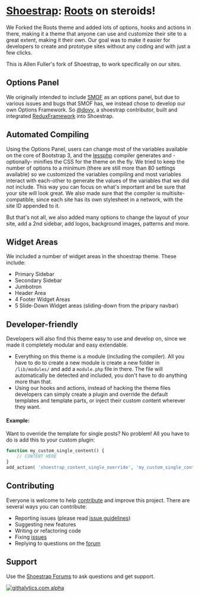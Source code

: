 # [Shoestrap](http://shoestrap.org): [Roots](http://roots.io) on steroids!

We Forked the Roots theme and added lots of options, hooks and actions in there, making it a theme that anyone can use and customize their site to a great extent, making it their own. Our goal was to make it easier for developers to create and prototype sites without any coding and with just a few clicks.

This is Allen Fuller's fork of Shoestrap, to work specifically on our sites.

## Options Panel

We originally intended to include [SMOF](https://github.com/syamilmj/Options-Framework) as an options panel, but due to various issues and bugs that SMOF has, we instead chose to develop our own Options Framework. So [@dovy](https://twitter.com/simplerain), a shoestrap contributor, built and integrated [ReduxFramework](http://reduxframework.com) into Shoestrap. 

## Automated Compiling

Using the Options Panel, users can change most of the variables available on the core of Bootstrap 3, and the [lessphp](http://leafo.net/lessphp/) compiler generates and -optionally- minifies the CSS for the theme on the fly. We tried to keep the number of options to a minimum (there are still more than 80 settings available) so we customized the variables compiling and most variables interact with each-other to generate the values of the variables that we did not include. This way you can focus on what's important and be sure that your site will look great.
We also made sure that the compiler is multisite-compatible, since each site has its own stylesheet in a network, with the site ID appended to it.

But that's not all, we also added many options to change the layout of your site, add a 2nd sidebar, add logos, background images, patterns and more.

## Widget Areas

We included a number of widget areas in the shoestrap theme. These include:
* Primary Sidebar
* Secondary Sidebar
* Jumbotron
* Header Area
* 4 Footer Widget Areas
* 5 Slide-Down Widget areas (sliding-down from the pripary navbar)

## Developer-friendly

Developers will also find this theme easy to use and develop on, since we made it completely modular and easy extendable. 
* Everything on this theme is a module (including the compiler). All you have to do to create a new module is create a new folder in `/lib/modules/` and add a `module.php` file in there. The file will automatically be detected and included, you don't have to do anything more than that.
* Using our hooks and actions, instead of hacking the theme files developers can simply create a plugin and override the default templates and template parts, or inject their custom content wherever they want.

#### Example:
Want to override the template for single posts? No problem! All you have to do is add this to your custom plugin:

```php
function my_custom_single_content() {
	// CONTENT HERE
}
add_action( 'shoestrap_content_single_override', 'my_custom_single_content' );
```

## Contributing

Everyone is welcome to help [contribute](CONTRIBUTING.md) and improve this project. There are several ways you can contribute:

* Reporting issues (please read [issue guidelines](https://github.com/necolas/issue-guidelines))
* Suggesting new features
* Writing or refactoring code
* Fixing [issues](https://github.com/shoestrap/shoestrap/issues)
* Replying to questions on the [forum](http://shoestrap.org/forums/forum/shoestrap/)

## Support

Use the [Shoestrap Forums](http://shoestrap.org/forums/forum/shoestrap/) to ask questions and get support.

[![githalytics.com alpha](https://cruel-carlota.pagodabox.com/28b8970195f0fd45e6cbce37fd65c7e2 "githalytics.com")](http://githalytics.com/shoestrap/shoestrap)
